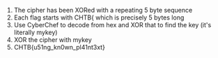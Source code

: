 1. The cipher has been XORed with a repeating 5 byte sequence
2. Each flag starts with CHTB{ which is precisely 5 bytes long
3. Use CyberChef to decode from hex and XOR that to find the key (it's literally mykey)
4. XOR the cipher with mykey
5. CHTB{u51ng_kn0wn_pl41nt3xt}